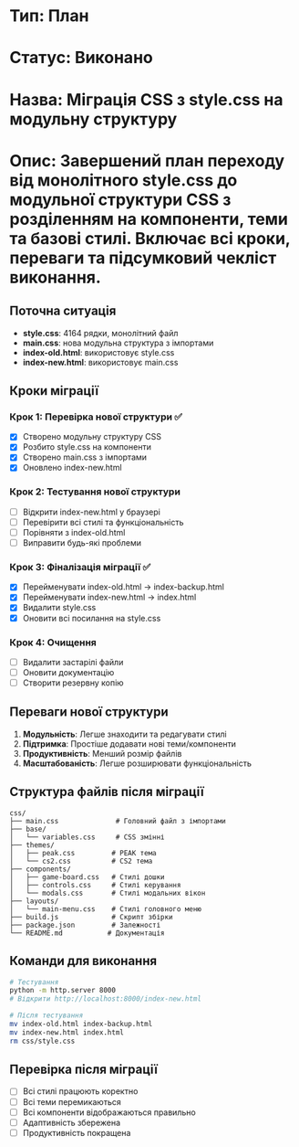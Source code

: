 # Тип: План
# Статус: Виконано
# Назва: Міграція CSS з style.css на модульну структуру
# Опис: Завершений план переходу від монолітного style.css до модульної структури CSS з розділенням на компоненти, теми та базові стилі. Включає всі кроки, переваги та підсумковий чекліст виконання.

## Поточна ситуація

- **style.css**: 4164 рядки, монолітний файл
- **main.css**: нова модульна структура з імпортами
- **index-old.html**: використовує style.css
- **index-new.html**: використовує main.css

## Кроки міграції

### Крок 1: Перевірка нової структури ✅
- [x] Створено модульну структуру CSS
- [x] Розбито style.css на компоненти
- [x] Створено main.css з імпортами
- [x] Оновлено index-new.html

### Крок 2: Тестування нової структури
- [ ] Відкрити index-new.html у браузері
- [ ] Перевірити всі стилі та функціональність
- [ ] Порівняти з index-old.html
- [ ] Виправити будь-які проблеми

### Крок 3: Фіналізація міграції ✅
- [x] Перейменувати index-old.html → index-backup.html
- [x] Перейменувати index-new.html → index.html
- [x] Видалити style.css
- [x] Оновити всі посилання на style.css

### Крок 4: Очищення
- [ ] Видалити застарілі файли
- [ ] Оновити документацію
- [ ] Створити резервну копію

## Переваги нової структури

1. **Модульність**: Легше знаходити та редагувати стилі
2. **Підтримка**: Простіше додавати нові теми/компоненти
3. **Продуктивність**: Менший розмір файлів
4. **Масштабованість**: Легше розширювати функціональність

## Структура файлів після міграції

```
css/
├── main.css              # Головний файл з імпортами
├── base/
│   └── variables.css     # CSS змінні
├── themes/
│   ├── peak.css         # PEAK тема
│   └── cs2.css          # CS2 тема
├── components/
│   ├── game-board.css   # Стилі дошки
│   ├── controls.css     # Стилі керування
│   └── modals.css       # Стилі модальних вікон
├── layouts/
│   └── main-menu.css    # Стилі головного меню
├── build.js             # Скрипт збірки
├── package.json         # Залежності
└── README.md           # Документація
```

## Команди для виконання

```bash
# Тестування
python -m http.server 8000
# Відкрити http://localhost:8000/index-new.html

# Після тестування
mv index-old.html index-backup.html
mv index-new.html index.html
rm css/style.css
```

## Перевірка після міграції

- [ ] Всі стилі працюють коректно
- [ ] Всі теми перемикаються
- [ ] Всі компоненти відображаються правильно
- [ ] Адаптивність збережена
- [ ] Продуктивність покращена 
